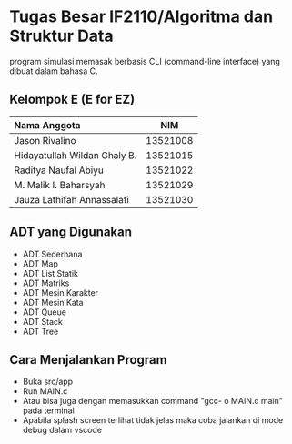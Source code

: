 # Tugas Besar IF2110/Algoritma dan Struktur Data
program simulasi memasak berbasis CLI (command-line interface) yang dibuat dalam bahasa C.

## Kelompok E (E for EZ)
| Nama Anggota   | NIM |
| :---        |    :----:   | 
| Jason Rivalino| 13521008 | 
| Hidayatullah Wildan Ghaly B.   | 13521015 |  
| Raditya Naufal Abiyu | 13521022 | 
| M. Malik I. Baharsyah | 13521029 |  
| Jauza Lathifah Annassalafi | 13521030 |  

## ADT yang Digunakan
- ADT Sederhana<br/>
- ADT Map<br/>
- ADT List Statik<br/>
- ADT Matriks<br/>
- ADT Mesin Karakter<br/>
- ADT Mesin Kata<br/>
- ADT Queue<br/>
- ADT Stack<br/>
- ADT Tree<br/>

## Cara Menjalankan Program
- Buka src/app
- Run MAIN.c
- Atau bisa juga dengan memasukkan command "gcc- o MAIN.c main" pada terminal
- Apabila splash screen terlihat tidak jelas maka coba jalankan di mode debug dalam vscode